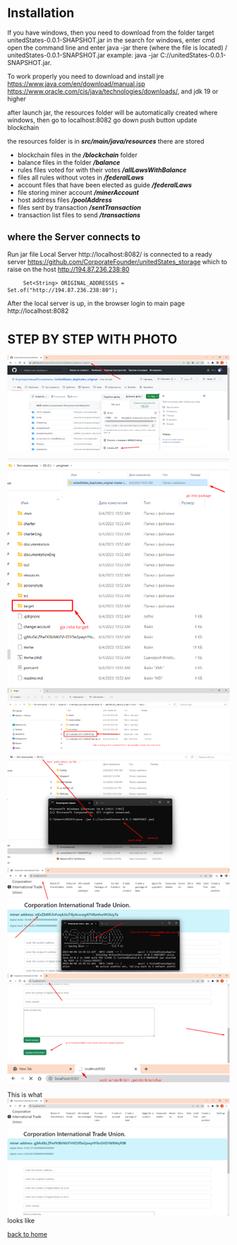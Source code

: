 # Installation
If you have windows, then you need to download from the folder target unitedStates-0.0.1-SHAPSHOT.jar
in the search for windows, enter cmd open the command line and enter java -jar there (where the file is located) / unitedStates-0.0.1-SNAPSHOT.jar
example: java -jar C://unitedStates-0.0.1-SNAPSHOT.jar.

To work properly you need to download and install jre https://www.java.com/en/download/manual.jsp
https://www.oracle.com/cis/java/technologies/downloads/,
and jdk 19 or higher

after launch jar, the resources folder will be automatically created where windows, then 
go to localhost:8082 go down push button update blockchain

the resources folder is in ***src/main/java/resources***
there are stored
- blockchain files in the ***/blockchain*** folder
- balance files in the folder ***/balance***
- rules files voted for with their votes ***/allLawsWithBalance***
- files all rules without votes in ***/federalLaws***
- account files that have been elected as guide ***/federalLaws***
- file storing miner account ***/minerAccount***
- host address files ***/poolAddress***
- files sent by transaction ***/sentTransaction***
- transaction list files to send ***/transactions***



## where the Server connects to
Run jar file
Local Server http://localhost:8082/ is connected to a ready server
https://github.com/CorporateFounder/unitedStates_storage
which to raise on the host http://194.87.236.238:80
````
     Set<String> ORIGINAL_ADDRESSES = Set.of("http://194.87.236.238:80");
````

After the local server is up, in the browser
login to main page http://localhost:8082

# STEP BY STEP WITH PHOTO
![step 1](../screenshots/step-1-install.png)

![step 2](../screenshots/step-2-install.png)
![step 3](../screenshots/step-3-install.png)
![step 4](../screenshots/step-4-install.png)
![step 5](../screenshots/step5-instatll.png)
![step 6](../screenshots/step-6-install.png)
![step 7](../screenshots/step-7-install.png)
![step 8](../screenshots/step-8-install.png)



This is what ![main menu](../screenshots/main-menuEng.png) looks like

[back to home](./documentationEng.md)